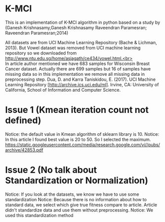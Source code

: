 # K-MCI
This is an implementation of K-MCI algorithm in python based on a study by (Ganesh Krishnasamy,Ganesh Krishnasamy Raveendran Paramesran; Raveendran Paramesran;2014)

All datasets are from UCI Machine Learning Repository (Bache & Lichman, 2013). But Vowel dataset was removed from UCI machine learning repository so we downloaded from http://www.ntu.edu.sg/home/asjagath/ce434/vowel.html.<br>
<br>In article author mentioned we have 683 samples for Wisconsin Breast Cancer dataset. Actually there are 699 samples but 16 of samples have missing data so in this implementation we remove all missing data in preprocessing step.
Dua, D. and Karra Taniskidou, E. (2017). UCI Machine Learning Repository [http://archive.ics.uci.edu/ml]. Irvine, CA: University of California, School of Information and Computer Science.


# Issue 1 (Kmean iteration count not defined)
Notice: the default value in Kmean algorithm of sklearn library is 10.
Notice: In this article I found best value is 20 to 50. So I selected the maximum.
https://static.googleusercontent.com/media/research.google.com/vi//pubs/archive/42853.pdf

# Issue 2 (No talk about Standardization or Normalization)
Notice: If you look at the datasets, we know we have to use some standardization
Notice: Because there is no information about how to standard data, we select which give true fitness compare to article.
Article didn't standardize data and use them without preprocessing.
Notice: We used this standardization method 
